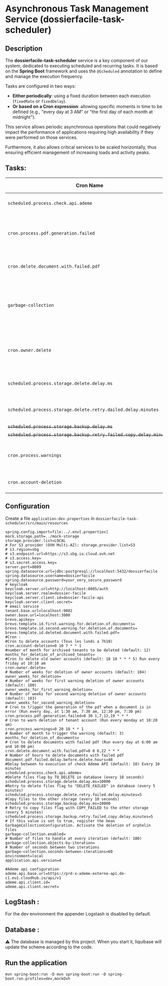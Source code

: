 # Asynchronous Task Management Service (dossierfacile-task-scheduler)

## Description

The **dossierfacile-task-scheduler** service is a key component of our system, dedicated to executing scheduled and
recurring tasks. It is based on the **Spring Boot** framework and uses the `@Scheduled` annotation to define and manage
the execution frequency.

Tasks are configured in two ways:

- **Either periodically**: using a fixed duration between each execution (`fixedRate` or `fixedDelay`).
- **Or based on a Cron expression**: allowing specific moments in time to be defined (e.g., "every day at 3 AM" or "the
  first day of each month at midnight").

This service allows periodic asynchronous operations that could negatively impact the performance of applications
requiring high availability if they were performed on those services.

Furthermore, it also allows critical services to be scaled horizontally, thus ensuring efficient management of
increasing loads and activity peaks.

## Tasks:

| Cron Name                                                          | Cron Description                                                                                                                                                                                                                                                                                                                                                         | Execution Frequency                              | Entry point                                            |
|--------------------------------------------------------------------|--------------------------------------------------------------------------------------------------------------------------------------------------------------------------------------------------------------------------------------------------------------------------------------------------------------------------------------------------------------------------|--------------------------------------------------|--------------------------------------------------------|
| `scheduled.process.check.api.ademe`                                | Check the availability of the ADEME API. Property : `scheduled.process.check.api.ademe`control the execution delay in minutes.                                                                                                                                                                                                                                           | Every 10 minutes                                 | `CheckAdemeApiTask.checkAdemeApi`                      |
| `cron.process.pdf.generation.failed`                               | This task will check the documents where the PDF failed to be generated and try again (200 documents at a time)                                                                                                                                                                                                                                                          | Every day at 1:30 AM, 7:30 AM, 12:30 PM, 7:30 PM | `DocumentTask.reLaunchFailedPDFGeneration`             |
| `cron.delete.document.with.failed.pdf`                             | Delete the documents where PDF are broken, Scan the error documents and remove after some time (`document.pdf.failed.delay.before.delete.hours`). After a deletion it will send an email to the tenant                                                                                                                                                                   | Every day at 6:00 AM and 10:00 PM                | `DocumentTask.deleteDocumentWithFailedPdfGeneration`   |
| `garbage-collection`                                               | Deletion of orphaned files, files without link inside the database. Uses an optimized incremental strategy with the `garbage_sequence` table. The process is managed by configuration that is enabled only when `garbage-collection.enabled=true`. It's possible to control the number of files by iteration : `garbage-collection.objects-by-iteration` and the delay of execution `garbage-collection.seconds-between-iterations`                | Every minute                                     | `GarbageCollectionTask.cleanGarbage`                   |
| `cron.owner.delete`                                                | If the first period of activity is reached `owner_weeks_for_first_warning_deletion` send a first warning to the owner by email. After `owner_weeks_for_second_warning_deletion` send a second warning. After `owner_weeks_for_deletion` delete the account and send an email.                                                                                            | Every Friday at 10:10 AM                         | `OwnerWarningTask.accountWarningsForDocumentDeletion`  |
| `scheduled.process.storage.delete.delay.ms`                        | Delete the files flag as "TO_DELETE" from the api. If the delete failed, the flag "DELETE_FAILED" is added to perform a retry. property `scheduled.process.storage.delete.delay.ms` control the execution delay in MS                                                                                                                                                    | Every 10 secondes                                | `DeleteFilesTask.deleteFileInProviderTask`             |
| `scheduled.process.storage.delete.retry.dailed.delay.minutes`      | Delete the files flag as "DELETE_FAILED" from the delete task. Property `scheduled.process.storage.delete.retry.dailed.delay.minutes` control the execution delay in minutes                                                                                                                                                                                             | Every 5 minutes                                  | `DeleteFilesTask.retryDeleteFileInProviderTask`        |
| ~~`scheduled.process.storage.backup.delay.ms`~~                    | **Removed** - No longer needed with S3 multi-AZ provider | -                                 | -                   |
| ~~`scheduled.process.storage.backup.retry.failed.copy.delay.minutes`~~ | **Removed** - No longer needed with S3 multi-AZ provider | -                              | -                  |
| `cron.process.warnings`                                            | Delete the documents of a tenant if the account is inactive. After a period of `months_for_deletion_of_documents` (month) 2 email notifications are sent. After those 2 warnings the documents are deleted and the account archived. An other email is sent to inform the tenant.                                                                                        | Every Monday at 10:20 AM                         | `TenantWarningTask.accountWarningsForDocumentDeletion` |
| `cron.account-deletion`                                            | Delete the tenant account after a period `months_for_deletion_of_archived_tenants` month of inactivity when the account is archived                                                                                                                                                                                                                                      | Every Monday at 7:10 AM                          | `TenantDeletionTask.deleteOldAccounts`                 |

## Configuration

Create a file `application-dev.properties` in `dossierfacile-task-scheduler/src/main/resources`

```properties
spring.config.import=file:../.env[.properties]
mock.storage.path=../mock-storage
storage.provider.list=LOCAL
# For S3 provider (OVH Multi-AZ): storage.provider.list=S3
# s3.region=sbg
# s3.endpoint.url=https://s3.sbg.io.cloud.ovh.net
# s3.access.key=
# s3.secret.access.key=
server.port=8089
spring.datasource.url=jdbc:postgresql://localhost:5432/dossierfacile
spring.datasource.username=dossierfacile
spring.datasource.password=your_very_secure_password
# keycloak
keycloak.server.url=http://localhost:8085/auth
keycloak.server.realm=dossier-facile
keycloak.server.client.id=dossier-facile-api
keycloak.server.client.secret=
# email service
tenant.base.url=localhost:9002
owner.base.url=localhost:3000
brevo.apikey=
brevo.template.id.first.warning.for.deletion.of.documents=
brevo.template.id.second.warning.for.deletion.of.documents=
brevo.template.id.deleted.document.with.failed.pdf=
#Cron :
#Cron to delete accounts (Tous les lundi a 7h10)
cron.account-deletion=0 10 7 * * 1
#number of month for archived tenants to be deleted (default: 12)
months_for_deletion_of_archived_tenants=
#Cron to delete old owner accounts (default: 10 10 * * * 5) Run every friday at 10:10 am
cron.owner.delete=
# Number of weeks for deletion of owner accounts (default: 104)
owner_weeks_for_deletion=
# Number of weeks for first warning deletion of owner accounts (default: 100)
owner_weeks_for_first_warning_deletion=
# Number of weeks for second warning deletion of owner accounts (default: 103)
owner_weeks_for_second_warning_deletion=
# Cron to trigger the generation of the pdf when a document is in error (Run every day, at 1:30 am, 7:30 am, 12:30 pm, 7:30 pm)
cron.process.pdf.generation.failed=0 30 1,7,12,19 * * *
# Cron to warn deletion of tenant account (Run every monday at 10:20 am)
cron.process.warnings=0 20 10 * * 1
# Number of month to trigger the warning (default: 3)
months_for_deletion_of_documents=
# Cron to delete documents with failed pdf (Run every day at 6:00 am and 10:00 pm)
cron.delete.document.with.failed.pdf=0 0 6,22 * * *
# Number of hours to delete documents with failed pdf
document.pdf.failed.delay.before.delete.hours=48
#Delay between to execution of check Ademe API (default: 10) Every 10 minutes
scheduled.process.check.api.ademe=
#Delete files flag by TO_DELETE in database (every 10 seconds)
scheduled.process.storage.delete.delay.ms=10000
#Retry to delete files flag to "DELETE_FAILED" in database (every 5 minutes)
scheduled.process.storage.delete.retry.failed.delay.minutes=5
#Copy files to the other storage (every 10 seconds)
scheduled.process.storage.backup.delay.ms=10000
# Retry to copy files flag with COPY_FAILED to the other storage (every 5 minutes)
scheduled.process.storage.backup.retry.failed.copy.delay.minutes=5
# If this value is set to true, register the bean GarbageCollectionConfiguration. Activate the deletion of orphelin files
garbage-collection.enabled=
# Number of files to handle at every iteration (default: 100)
garbage-collection.objects-by-iteration=
# Number of seconds between two iterations
garbage-collection.seconds-between-iterations=60
environment=local
application.api.version=4

#Ademe api configuration 
ademe.api.base.url=https://prd-x-ademe-externe-api.de-c1.eu1.cloudhub.io/api/v1
ademe.api.client.id=
ademe.api.client.secret=
```

## LogStash :

For the dev environment the appender Logstash is disabled by default.

## Database :

⚠️ The database is managed by this project. When you start it, liquibase will update the scheme according to the code.

## Run the application

```shell
mvn spring-boot:run -D mvn spring-boot:run -D spring-boot.run.profiles=dev,mockOvh
```